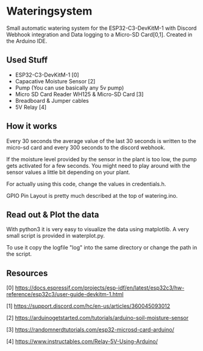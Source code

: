 # Wateringsystem
Small automatic watering system for the ESP32-C3-DevKitM-1 with Discord Webhook integration and Data logging to a Micro-SD Card[0,1].
Created in the Arduino IDE.

## Used Stuff
- ESP32-C3-DevKitM-1 [0]
- Capacative Moisture Sensor [2]
- Pump (You can use basically any 5v pump)
- Micro SD Card Reader WH125 & Micro-SD Card [3]
- Breadboard & Jumper cables
- 5V Relay [4]

## How it works
Every 30 seconds the average value of the last 30 seconds is written to the micro-sd card and every 300 seconds to the discord webhook.

If the moisture level provided by the sensor in the plant is too low, the pump gets activated for a few seconds. You might need to play around with the sensor values a little bit depending on your plant.

For actually using this code, change the values in credentials.h. 

GPIO Pin Layout is pretty much described at the top of watering.ino.

## Read out & Plot the data
With python3 it is very easy to visualize the data using matplotlib. A very small script is provided in waterplot.py. 

To use it copy the logfile "log" into the same directory or change the path in the script. 


## Resources

[0] https://docs.espressif.com/projects/esp-idf/en/latest/esp32c3/hw-reference/esp32c3/user-guide-devkitm-1.html

[1] https://support.discord.com/hc/en-us/articles/360045093012

[2] https://arduinogetstarted.com/tutorials/arduino-soil-moisture-sensor

[3] https://randomnerdtutorials.com/esp32-microsd-card-arduino/

[4] https://www.instructables.com/Relay-5V-Using-Arduino/
